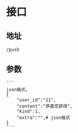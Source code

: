 # 接口

## 地址

	/push

## 参数

	```
	json格式，
	{
		"user_id":"11",
		"content":"恭喜您获得",
		"kind":1,
		"extra":"",# json格式
	}
	```
